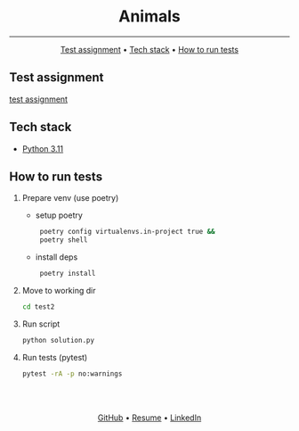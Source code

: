 <h1 align="center">
  Animals
</h1>
<hr>

<p align="center">
  <a href="#test-assignment">Test assignment</a> •
  <a href="#tech-stack">Tech stack</a> •
  <a href="#how-to-run-tests">How to run tests</a>
</p>

## Test assignment
[test assignment](task2.md)

## Tech stack
- [Python 3.11](https://www.python.org/downloads/)


## How to run tests

1. Prepare venv (use poetry)
   - setup poetry
     ```bash
      poetry config virtualenvs.in-project true &&
      poetry shell
     ```
   - install deps
     ```bash
      poetry install
     ```

   
2. Move to working dir
   ```bash
   cd test2
   ```

3. Run script
   ```bash
   python solution.py
   ```

4. Run tests (pytest)
   ```bash
   pytest -rA -p no:warnings
   ```

<br>
<br>
<p align="center">
  <a href="https://github.com/mrKazzila">GitHub</a> •
  <a href="https://mrkazzila.github.io/resume/">Resume</a> •
  <a href="https://www.linkedin.com/in/i-kazakov/">LinkedIn</a>
</p>